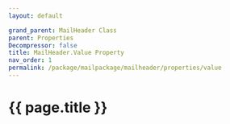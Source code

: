 ```yaml
---
layout: default

grand_parent: MailHeader Class
parent: Properties
Decompressor: false
title: MailHeader.Value Property
nav_order: 1
permalink: /package/mailpackage/mailheader/properties/value
---
```

# {{ page.title }}